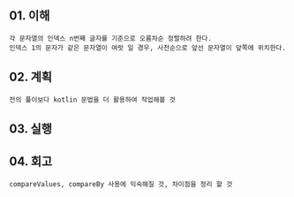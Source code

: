 ## 01. 이해
    각 문자열의 인덱스 n번째 글자를 기준으로 오름차순 정렬하려 한다.
    인덱스 1의 문자가 같은 문자열이 여럿 일 경우, 사전순으로 앞선 문자열이 앞쪽에 위치한다.
## 02. 계획
    전의 풀이보다 kotlin 문법을 더 활용하여 작업해볼 것
## 03. 실행

## 04. 회고
    compareValues, compareBy 사용에 익숙해질 것, 차이점을 정리 할 것
